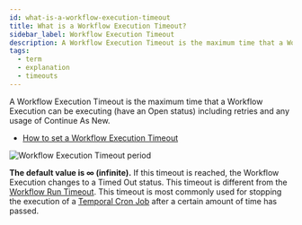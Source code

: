 ```yaml
---
id: what-is-a-workflow-execution-timeout
title: What is a Workflow Execution Timeout?
sidebar_label: Workflow Execution Timeout
description: A Workflow Execution Timeout is the maximum time that a Workflow Execution can be executing (have an Open status) including retries and any usage of Continue As New.
tags:
  - term
  - explanation
  - timeouts
---
```


A Workflow Execution Timeout is the maximum time that a Workflow Execution can be executing (have an Open status) including retries and any usage of Continue As New.

- [How to set a Workflow Execution Timeout](/app-dev-context/workflow-retries)

![Workflow Execution Timeout period](/diagrams/workflow-execution-timeout.svg)

**The default value is ∞ (infinite).**
If this timeout is reached, the Workflow Execution changes to a Timed Out status.
This timeout is different from the [Workflow Run Timeout](/concepts/what-is-a-workflow-run-timeout).
This timeout is most commonly used for stopping the execution of a [Temporal Cron Job](/concepts/what-is-a-temporal-cron-job) after a certain amount of time has passed.
